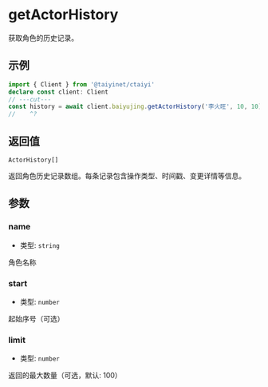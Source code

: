 # getActorHistory

获取角色的历史记录。

## 示例

```ts twoslash
import { Client } from '@taiyinet/ctaiyi'
declare const client: Client
// ---cut---
const history = await client.baiyujing.getActorHistory('李火旺', 10, 10)
//    ^?
```

## 返回值

`ActorHistory[]`

返回角色历史记录数组。每条记录包含操作类型、时间戳、变更详情等信息。

## 参数

### name

- 类型: `string`

角色名称

### start

- 类型: `number`

起始序号（可选）

### limit

- 类型: `number`

返回的最大数量（可选，默认: 100）
